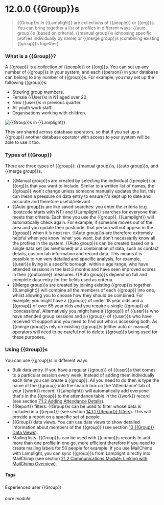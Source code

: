 # 12.0.0 <i class="fa fa-users"></i> {{Group}}s

> {{Group}}s in {{Lamplight}} are collections of {{people}} or {{org}}s. You can bring together a list of profiles in different ways: {{auto group}}s (based on criteria), {{manual group}}s (choosing specific profiles individually by name) or {{merge group}}s (combining existing {{group}}s together).



### What is a {{Group}}?

A {{group}} is a collection of {{people}} or {{org}}s. You can set up any number of {{group}}s in your system, and each {{person}} in your database can belong to any number of {{group}}s. For example, you may set up the following {{group}}s:

 - Steering group members.
 - Female {{User}}s in N1 aged over 20.
 - New {{user}}s in previous quarter.
 - All youth work staff.
 - Organisations working with children.
 
 ![{{Group}}s in {{Lamplight}}](12.0.0c.png)
 
They are shared across database operators, so that if you set up a {{group}} another database operator with access to your system will be able to use it too.

### Types of {{Group}}

There are three types of {{group}}: {{manual group}}s, {{auto group}}s, and {{merge group}}s. 
- {{Manual group}}s are created by selecting the individual {{people}} or {{org}}s that you want to include. Similar to a written list of names, the {{group}} won't change unless someone manually updates the list, this can mean a pressure on data entry to ensure it's kept up to date and accurate and therefore useful/relevant.
- {{Auto group}}s are like saved searches: you enter the criteria (e.g. 'postcode starts with N1') and {{Lamplight}} searches for everyone that meets that criteria. Each time you use the {{group}}, {{Lamplight}} will automatically check again. For example, if someone moves out of the area and you update their postcode, that person will not appear in the {{group}} when it is next run. {{Auto group}}s are therefore extremely helpful when you know 'what' you want, but don't necessarily know all the profiles in the system. {{Auto group}}s can be created based on a single data set (as mentioned) or a combination of data, such as contact details, custom tab information and record data. This means it is possible to run very detailed and specific analysis, for example, {{user}}s living in a specific borough, within a age range, who have attended sessions in the last 3 months and have seen improved scores in their {{outcome}} measures. {{Auto group}}s depend on full and complete data entry for the fields used as criteria.
- {{Merge group}}s are created by joining existing {{group}}s together. {{Lamplight}} will combine all the members of each {{group}} into one, whilst allowing you to choose how they should be combined. For example, you might have a {{group}} of under 18 year olds and a {{group}} of over 65 year olds and you require a single {{group}} of 'concessions'. Alternatively you might have a {{group}} of {{user}}s who have attended group sessions and a {{group}} of {{user}}s who have received 1:1 support and you need to find out who is accessing both. As {{merge group}}s rely on existing {{group}}s (either auto or manual), operators will need to be careful not to delete {{group}}s being used for these purposes.

### Using {{Group}}s

You can use {{group}}s in different ways:

- Bulk data entry. If you have a regular {{group}} of {{user}}s that comes to a particular session every week, instead of adding them individually each time you can create a {{group}}. All you need to do then is type the name of the {{group}} into the search box on the 'Attendance' tab of your {{work}} record. {{Lamplight}} will automatically add everyone that's in the {{group}} to the attendance table in the {{work}} record (see section [7.1.2 Adding Attendance Details](/help/index//p/7.1.2)).
- {{Report}} filters. {{Group}}s can be used to filter whose data is included in a {{report}} (see section [14.1.1 {{Report}} filters](/help/index/p/14.1.1)). This will provide a report on a specific set of people. 
- {{Group}} data views. You can use data views to show detailed information about members of the {{group}} (see section [13 {{Group}} Data Views](/help/index/p/13)).
- Mailing lists. {{Group}}s can be used with {{comm}}s records to add more than one profile in one go, more efficient therefore if you need to create mailing labels for 50 people for example. If you use MailChimp with Lamplight, you can sync {{group}}s from Lamplight directly into MailChimp (see section [21.2 Communications Module: Linking with MailChimp Overview](/help/index/p/21.2)).


##### Tags
Experienced user
{{Group}}

###### core module

